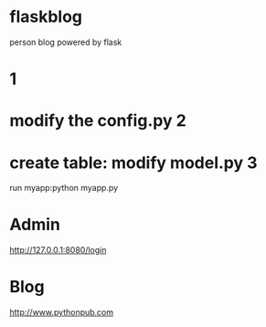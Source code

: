 flaskblog
=========

person blog powered by flask

1
=========
modify the config.py 
2
=========
create table: modify model.py
3
=========
run myapp:python myapp.py

Admin
==========
http://127.0.0.1:8080/login


Blog
==========
http://www.pythonpub.com